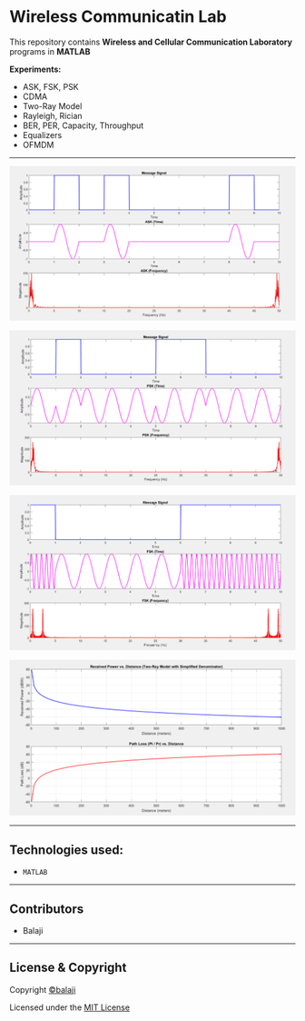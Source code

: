 # Wireless Communicatin Lab

This repository contains **Wireless and Cellular Communication Laboratory** programs in **MATLAB**

**Experiments:**
- ASK, FSK, PSK
- CDMA
- Two-Ray Model
- Rayleigh, Rician
- BER, PER, Capacity, Throughput
- Equalizers
- OFMDM

---

<p align="center">
<img src="Output/ask.png">
</p>


<p align="center">
<img src="Output/psk.png">
</p>


<p align="center">
<img src="Output/fsk.png">
</p>


<p align="center">
<img src="Output/two_ray.png">
</p>

---

## Technologies used:

- `MATLAB`

---

## Contributors

- Balaji

---

## License & Copyright

Copyright [©balaji](https://github.com/balajirai)

Licensed under the [MIT License](LICENCE)
